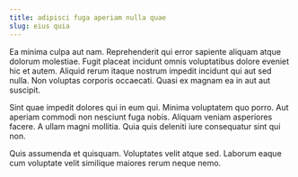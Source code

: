 ```yaml
---
title: adipisci fuga aperiam nulla quae
slug: eius quia
---
```


Ea minima culpa aut nam. Reprehenderit qui error sapiente aliquam atque dolorum molestiae. Fugit placeat incidunt omnis voluptatibus dolore eveniet hic et autem. Aliquid rerum itaque nostrum impedit incidunt qui aut sed nulla. Non voluptas corporis occaecati. Quasi ex magnam ea in aut aut suscipit.

Sint quae impedit dolores qui in eum qui. Minima voluptatem quo porro. Aut aperiam commodi non nesciunt fuga nobis. Aliquam veniam asperiores facere. A ullam magni mollitia. Quia quis deleniti iure consequatur sint qui non.

Quis assumenda et quisquam. Voluptates velit atque sed. Laborum eaque cum voluptate velit similique maiores rerum neque nemo.
